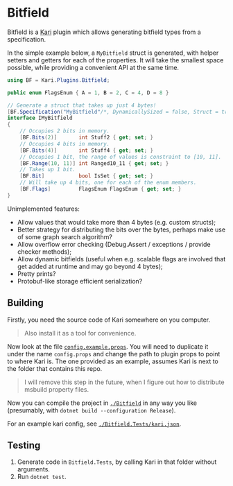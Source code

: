 # Bitfield

Bitfield is a [Kari](https://github.com/AntonC9018/Kari) plugin which allows generating bitfield types from a specification.

In the simple example below, a `MyBitfield` struct is generated, with helper setters and getters for each of the properties. It will take the smallest space possible, while providing a convenient API at the same time.

```csharp
using BF = Kari.Plugins.Bitfield;

public enum FlagsEnum { A = 1, B = 2, C = 4, D = 8 }

// Generate a struct that takes up just 4 bytes!
[BF.Specification("MyBitfield"/*, DynamicallySized = false, Struct = true*/)]
interface IMyBitfield
{
    // Occupies 2 bits in memory.
    [BF.Bits(2)]       int Stuff2 { get; set; }
    // Occupies 4 bits in memory.
    [BF.Bits(4)]       int Stuff4 { get; set; }
    // Occupies 1 bit, the range of values is constraint to [10, 11].
    [BF.Range(10, 11)] int Ranged10_11 { get; set; }
    // Takes up 1 bit.
    [BF.Bit]           bool IsSet { get; set; }
    // Will take up 4 bits, one for each of the enum members.
    [BF.Flags]         FlagsEnum FlagsEnum { get; set; }
}

```

Unimplemented features:

* Allow values that would take more than 4 bytes (e.g. custom structs);
* Better strategy for distributing the bits over the bytes, perhaps make use of some graph search algorithm?
* Allow overflow error checking (Debug.Assert / exceptions / provide checker methods);
* Allow dynamic bitfields (useful when e.g. scalable flags are involved that get added at runtime and may go beyond 4 bytes);
* Pretty prints?
* Protobuf-like storage efficient serialization?


## Building

Firstly, you need the source code of Kari somewhere on you computer.

> Also install it as a tool for convenience.

Now look at the file [`config.example.props`](https://github.com/AntonC9018/Bitfield/blob/master/config.example.props).
You will need to duplicate it under the name `config.props` and change the path to plugin props to point to where Kari is. 
The one provided as an example, assumes Kari is next to the folder that contains this repo.

> I will remove this step in the future, when I figure out how to distribute msbuild property files.

Now you can compile the project in [`./Bitfield`](https://github.com/AntonC9018/Bitfield/tree/master/Bitfield) in any way you like (presumably, with `dotnet build --configuration Release`).

For an example kari config, see [`./Bitfield.Tests/kari.json`](https://github.com/AntonC9018/Bitfield/blob/master/Bitfield.Tests/kari.json).


## Testing

1. Generate code in `Bitfield.Tests`, by calling Kari in that folder without arguments.
2. Run `dotnet test`.